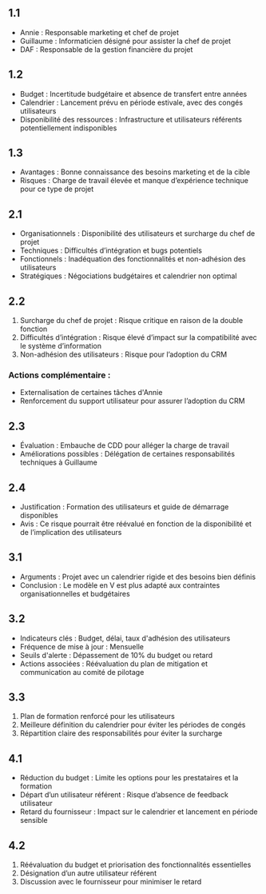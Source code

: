## 1.1
- Annie : Responsable marketing et chef de projet
- Guillaume : Informaticien désigné pour assister la chef de projet
- DAF : Responsable de la gestion financière du projet

## 1.2
- Budget : Incertitude budgétaire et absence de transfert entre années
- Calendrier : Lancement prévu en période estivale, avec des congés utilisateurs
- Disponibilité des ressources : Infrastructure et utilisateurs référents potentiellement indisponibles

## 1.3
- Avantages : Bonne connaissance des besoins marketing et de la cible
- Risques : Charge de travail élevée et manque d’expérience technique pour ce type de projet

## 2.1
- Organisationnels : Disponibilité des utilisateurs et surcharge du chef de projet
- Techniques : Difficultés d’intégration et bugs potentiels
- Fonctionnels : Inadéquation des fonctionnalités et non-adhésion des utilisateurs
- Stratégiques : Négociations budgétaires et calendrier non optimal

## 2.2
1. Surcharge du chef de projet : Risque critique en raison de la double fonction
2. Difficultés d’intégration : Risque élevé d’impact sur la compatibilité avec le système d’information
3. Non-adhésion des utilisateurs : Risque pour l’adoption du CRM

### Actions complémentaire :
- Externalisation de certaines tâches d'Annie
- Renforcement du support utilisateur pour assurer l’adoption du CRM

## 2.3
- Évaluation : Embauche de CDD pour alléger la charge de travail
- Améliorations possibles : Délégation de certaines responsabilités techniques à Guillaume

## 2.4
- Justification : Formation des utilisateurs et guide de démarrage disponibles
- Avis : Ce risque pourrait être réévalué en fonction de la disponibilité et de l’implication des utilisateurs

## 3.1
- Arguments : Projet avec un calendrier rigide et des besoins bien définis
- Conclusion : Le modèle en V est plus adapté aux contraintes organisationnelles et budgétaires

## 3.2
- Indicateurs clés : Budget, délai, taux d'adhésion des utilisateurs
- Fréquence de mise à jour : Mensuelle
- Seuils d'alerte : Dépassement de 10% du budget ou retard
- Actions associées : Réévaluation du plan de mitigation et communication au comité de pilotage

## 3.3
1. Plan de formation renforcé pour les utilisateurs
2. Meilleure définition du calendrier pour éviter les périodes de congés
3. Répartition claire des responsabilités pour éviter la surcharge

## 4.1
- Réduction du budget : Limite les options pour les prestataires et la formation
- Départ d’un utilisateur référent : Risque d’absence de feedback utilisateur
- Retard du fournisseur : Impact sur le calendrier et lancement en période sensible

## 4.2
1. Réévaluation du budget et priorisation des fonctionnalités essentielles
2. Désignation d’un autre utilisateur référent
3. Discussion avec le fournisseur pour minimiser le retard